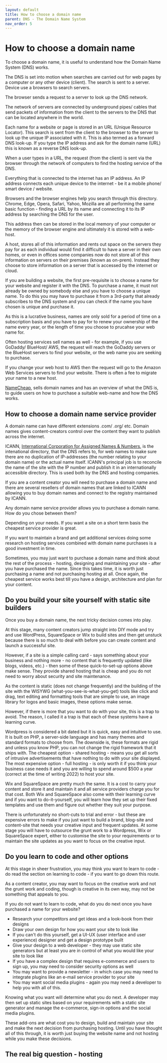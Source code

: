 ```yaml
---
layout: default
title: How to choose a domain name
parent: DNS - The Domain Name System
nav_order: 5
---
```



# How to choose a domain name

To choose a domain name, it is useful to understand how the  Domain Name System (DNS) works.

The DNS is set into motion when searches are carried out for web pages by a computer or any other device (client). The search is sent to a server. Device use a browsers to search servers.

The browser sends a request to a server to look up the DNS network.

The network of servers are connected by underground pipes/ cables that send packets of information from the client to the servers to the DNS that can be located anywhere in the world.

Each name for a website or page is stored in an URL (Unique Resource Locator). This search is sent from the client to the browser to the server to look up the unique IP associated with it. This is also termed as a forward DNS look-up.
If you type the IP address and ask for the domain name (URL) this is known as a reverse DNS look-up.

When a user types in a URL, the request (from the client) is sent via the browser through the network of computers to find the hosting service of the DNS.

Everything that is connected to the internet has an IP address. An IP address connects each unique device to the internet - be it a mobile phone/ smart device / website.

Browsers and the browser engines help you search through this directory. Chrome, Edge, Opera, Safari, Yahoo, Mozilla are all performing the same basic function - finding a URL by its name and connecting it to its IP address by searching the DNS for the user.

This address then can be stored in the local memory of your computer or the memory of the browser engine and ultimately it is stored with a web-host.

A host, stores all of this information and rents out space on the servers they pay for as each individual would find it difficult to have a server in their own homes, or even in offices some companies now do not store all of this information on servers on their premises (known as on-prem). Instead they choose to store information on a server that is accessed by the internet or cloud.

If you are building a website, the first pre-requisite is to choose a name for your website and register it with the DNS. To purchase a name, it must not already be owned by somebody else and you have to choose a unique name. To do this you may have to purchase it from a 3rd-party that already subscribes to the DNS system and you can check if the name you have chosen is unique and purchase it.

As this is a lucrative business, names are only sold for a period of time on a subscription basis and you have to pay for to renew your ownership of the name every year, or the length of time you choose to prucahse your web name for.

Often hosting services sell names as well - for example, if you use GoDaddy/ BlueHost/ AWS, the request will reach the GoDaddy servers or the BlueHost servers to find your website, or the web name you are seeking to purchase.

If you change your web host to AWS then the request will go to the Amazon Web Services servers to find your website. There is often a fee to migrate your name to a new host.

[NameCheap](https://www.namecheap.com/dns/what-is-dns-domain-name-system-definition/), sells domain names and has an overview of what the DNS is, to guide users on how to purchase a suitable web-name and how the DNS works.

## How to choose a domain name service provider

A domain name can have different extensions .com/ .org/ etc. Domain names gives content-creators control over the content they want to publish across the internet.

ICANN, [International Corporation for Assigned Names & Numbers](https://lookup.icann.org/), is the intenational directory, that the DNS refers to, for web names to make sure there are no duplication of IP-addresses (the number relating to your domain name) or the actual name itself. ICANN's principal job is to reconcile the name of the site with the IP number and publish it in an internationally accessible directory. This is used both by the DNS and hosting companies.

If you are a content creator you will need to purchase a domain name and there are several resellers of domain names that are linked to ICANN allowing you to buy domain names and connect to the registry maintained by ICANN.

Any domain name service provider allows you to purchase a domain name. How do you chose between them? 

Depending on your needs. If you want a site on a short term basis the cheapest service provider is great. 

If you want to maintain a brand and get additional services doing some research on hosting services combined with domain name purchases is a good investment in time.

Sometimes, you may just want to purchase a domain name and think about the rest of the process - hosting, designing and maintaining your site - after you have purchased the name. Since this takes time, it is worth just purchasing a name and not purchasing hosting at all. Once again, the cheapest service works best till you have a design, architecture and plan for your content.

## Do you build your site yourself with static site builders

Once you buy a domain name, the next tricky decision comes into play.

At this stage, many content creators jump straight into DIY mode and try and use WordPress, SquareSpace or Wix to build sites and then get unstuck because there is so much to deal with before you can create content and launch a successful site.

However, if a site is a simple calling card - says something about your business and nothing more - no content that is frequently updated (like blogs, videos, etc.) - then some of these quick-to-set-up options above make sense. They provide shared hosting that is cheap and you do not need to worry about security and site maintenance. 

As the content is static (does not change frequently) and the building of the site with the WISYWG (what-you-see-is-what-you-get) tools like click and drag, text editing and formatting tools that are simple to use, an image library for logos and basic images, these options make sense.

However, if there is more that you want to do with your site, this is a trap to avoid. The reason, I called it a trap is that each of these systems have a learning curve.

Wordpress is considered a bit dated but it is quick, easy and intuitive to use. It is built on PHP, a server-side language and has many themes and standard formats to choose from. The downside is, these formats are rigid and unless you know PHP, you can not change the rigid framework that it ships with. The cheapest option - shared hosting - means you get all sorts of intrusive advertisements that have nothing to do with your site displayed. The most expensive option - full hosting - is only worth it if you think your business case needs it and you are willing to spend around $500 a year (correct at the time of writing 2022) to host your site.

Wix and SquareSpace are pretty much the same. It is a cost to carry your content and store it and maintain it and all service providers charge you for that cost. Both Wix and SquareSpace also come with their learning curve and if you want to do-it-yourself, you will learn how they set up their fixed templates and use them and figure out whether they suit your purpose.

There is unfortunately no short-cuts to trial and error - but these are expensive errors to make if you just want to build a brand, blog-site and content-site that needs your creative input and frequent updates. At some stage you will have to outsource the grunt work to a Wordpress, Wix or SquareSpace expert, either to customise the site to your requirements or to maintain the site updates as you want to focus on the creative input.

## Do you learn to code and other options

At this stage in sheer frustration, you may think you want to learn to code - do read the section on learning to code - if you want to go down this route.

As a content creator, you may want to focus on the creative work and not the grunt work and coding, though is creative in its own way, may not be something that appeals to you.

If you do not want to learn to code, what do you do next once you have purchased a name for your website?

- Research your competitors and get ideas and a look-book from their designs
- Draw your own design for how you want your site to look like
- If you can't do this yourself, get a UI-UX (user interface and user experience) designer and get a design prototype built
- Give your design to a web developer - they may use static site generators but at least you are in control of what you would like your site to look like
- If you have a complex design that requires e-commerce and users to sign up, you may need to consider security options as well
- You may want to provide a newsletter - in which case you may need to integrate plugins like an e-mail service provider to your site
- You may want social media plugins - again you may need a developer to help you with all of this.

Knowing what you want will determine what you do next. A developer may then set up static sites based on your requirements with a static site generator and manage the e-commerce, sign-in options and the social media plugins.

These add-ons are what cost you to design, build and maintain your site and make the next decision from purchasing hosting. Until you have thought all of this through, it is worth just buying the website name and not hosting while you make these decisions.

## The real big question - hosting
